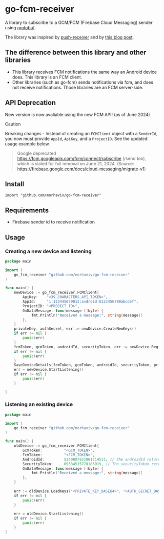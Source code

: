 # go-fcm-receiver

A library to subscribe to a GCM/FCM (Firebase Cloud Messaging) sender using [protobuf](https://developers.google.com/protocol-buffers).

The library was inspired by [push-receiver](https://www.npmjs.com/package/push-receiver) and by [this blog post](https://medium.com/@MatthieuLemoine/my-journey-to-bring-web-push-support-to-node-and-electron-ce70eea1c0b0).

## The difference between this library and other libraries

- This library receives FCM notifications the same way an Android device does. This library is an FCM client.
- Other libraries (such as go-fcm) sends notifications via fcm, and does not receive notifications. Those libraries are an FCM server-side.  

## API Deprecation
New version is now avaliable using the new FCM API! (as of June 2024)
> [!CAUTION]
> Breaking changes - Instead of creating an `FCMClient` object with a `SenderId`, you now must provide `AppId`, `ApiKey`, and a `ProjectID`. See the updated usage example below.
> > Google deprecated https://fcm.googleapis.com/fcm/connect/subscribe (/send too), which is slated for full removal on June 21, 2024. (Source: https://firebase.google.com/docs/cloud-messaging/migrate-v1)

## Install

`
import "github.com/morhaviv/go-fcm-receiver"
`

## Requirements

- Firebase sender id to receive notification

## Usage

### Creating a new device and listening
```Go
package main

import (
	go_fcm_receiver "github.com/morhaviv/go-fcm-receiver"
)

func main() {
	newDevice := go_fcm_receiver.FCMClient{
		ApiKey:    "<39_CHARACTERS_API_TOKEN>",
		AppId:     "1:123445679012:android:0123456789abcdef",
		ProjectID: "<PROJECT_ID>",
		OnDataMessage: func(message []byte) {
			fmt.Println("Received a message:", string(message))
		},
	}
	privateKey, authSecret, err := newDevice.CreateNewKeys()
	if err != nil {
		panic(err)
	}
	fcmToken, gcmToken, androidId, securityToken, err := newDevice.Register()
	if err != nil {
		panic(err)
	}
	SaveDeviceDetails(fcmToken, gcmToken, androidId, securityToken, privateKey, authSecret)
	err = newDevice.StartListening()
	if err != nil {
		panic(err)
	}

}
```

### Listening an existing device
```Go
package main

import (
	go_fcm_receiver "github.com/morhaviv/go-fcm-receiver"
)

func main() {
	oldDevice := go_fcm_receiver.FCMClient{
		GcmToken:          "<GCM_TOKEN>",
		FcmToken:          "<FCM_TOKEN>",
		AndroidId:         5240887932061714513, // The androidId returned when the device was created
		SecurityToken:     69534515778185919, // The securityToken returned when the device was created
		OnDataMessage: func(message []byte) {
			fmt.Println("Received a message:", string(message))
		},
	}
	
	err := oldDevice.LoadKeys("<PRIVATE_KEY_BASE64>", "<AUTH_SECRET_BASE64>")
	if err != nil {
		panic(err)
	}
	
	err = oldDevice.StartListening()
	if err != nil {
		panic(err)
	}
}
```
